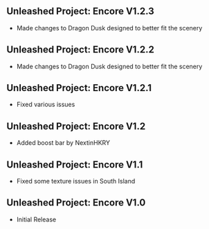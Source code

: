 ## Unleashed Project: Encore V1.2.3
- Made changes to Dragon Dusk designed to better fit the scenery 

## Unleashed Project: Encore V1.2.2
- Made changes to Dragon Dusk designed to better fit the scenery 

## Unleashed Project: Encore V1.2.1
- Fixed various issues

## Unleashed Project: Encore V1.2
- Added boost bar by NextinHKRY

## Unleashed Project: Encore V1.1
- Fixed some texture issues in South Island

## Unleashed Project: Encore V1.0
- Initial Release